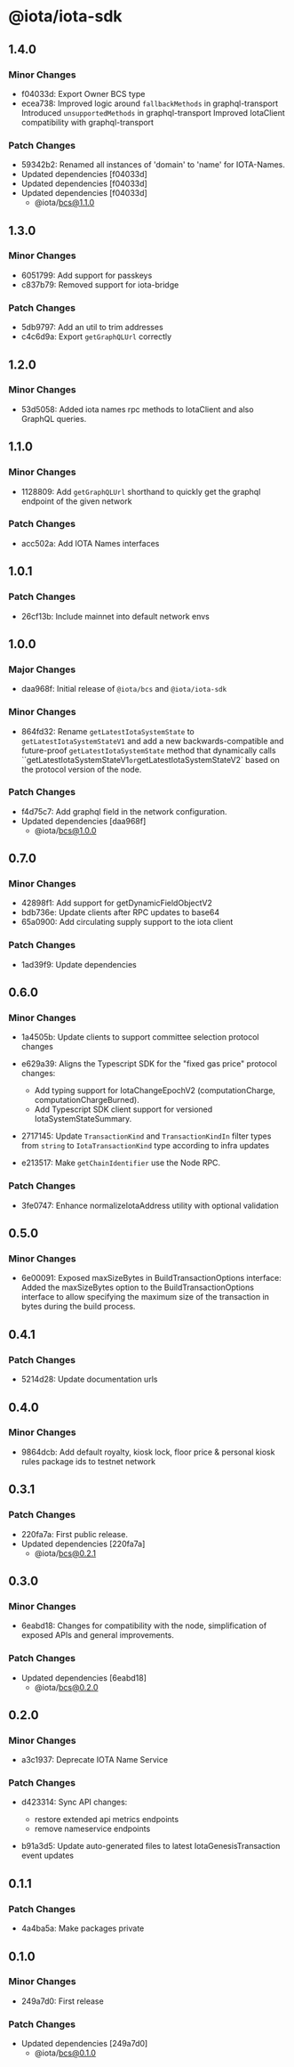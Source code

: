 # @iota/iota-sdk

## 1.4.0

### Minor Changes

-   f04033d: Export Owner BCS type
-   ecea738: Improved logic around `fallbackMethods` in graphql-transport Introduced
    `unsupportedMethods` in graphql-transport Improved IotaClient compatibility with
    graphql-transport

### Patch Changes

-   59342b2: Renamed all instances of 'domain' to 'name' for IOTA-Names.
-   Updated dependencies [f04033d]
-   Updated dependencies [f04033d]
-   Updated dependencies [f04033d]
    -   @iota/bcs@1.1.0

## 1.3.0

### Minor Changes

-   6051799: Add support for passkeys
-   c837b79: Removed support for iota-bridge

### Patch Changes

-   5db9797: Add an util to trim addresses
-   c4c6d9a: Export `getGraphQLUrl` correctly

## 1.2.0

### Minor Changes

-   53d5058: Added iota names rpc methods to IotaClient and also GraphQL queries.

## 1.1.0

### Minor Changes

-   1128809: Add `getGraphQLUrl` shorthand to quickly get the graphql endpoint of the given network

### Patch Changes

-   acc502a: Add IOTA Names interfaces

## 1.0.1

### Patch Changes

-   26cf13b: Include mainnet into default network envs

## 1.0.0

### Major Changes

-   daa968f: Initial release of `@iota/bcs` and `@iota/iota-sdk`

### Minor Changes

-   864fd32: Rename `getLatestIotaSystemState` to `getLatestIotaSystemStateV1` and add a new
    backwards-compatible and future-proof `getLatestIotaSystemState` method that dynamically calls
    ``getLatestIotaSystemStateV1`or`getLatestIotaSystemStateV2` based on the protocol version of the
    node.

### Patch Changes

-   f4d75c7: Add graphql field in the network configuration.
-   Updated dependencies [daa968f]
    -   @iota/bcs@1.0.0

## 0.7.0

### Minor Changes

-   42898f1: Add support for getDynamicFieldObjectV2
-   bdb736e: Update clients after RPC updates to base64
-   65a0900: Add circulating supply support to the iota client

### Patch Changes

-   1ad39f9: Update dependencies

## 0.6.0

### Minor Changes

-   1a4505b: Update clients to support committee selection protocol changes
-   e629a39: Aligns the Typescript SDK for the "fixed gas price" protocol changes:

    -   Add typing support for IotaChangeEpochV2 (computationCharge, computationChargeBurned).
    -   Add Typescript SDK client support for versioned IotaSystemStateSummary.

-   2717145: Update `TransactionKind` and `TransactionKindIn` filter types from `string` to
    `IotaTransactionKind` type according to infra updates
-   e213517: Make `getChainIdentifier` use the Node RPC.

### Patch Changes

-   3fe0747: Enhance normalizeIotaAddress utility with optional validation

## 0.5.0

### Minor Changes

-   6e00091: Exposed maxSizeBytes in BuildTransactionOptions interface: Added the maxSizeBytes
    option to the BuildTransactionOptions interface to allow specifying the maximum size of the
    transaction in bytes during the build process.

## 0.4.1

### Patch Changes

-   5214d28: Update documentation urls

## 0.4.0

### Minor Changes

-   9864dcb: Add default royalty, kiosk lock, floor price & personal kiosk rules package ids to
    testnet network

## 0.3.1

### Patch Changes

-   220fa7a: First public release.
-   Updated dependencies [220fa7a]
    -   @iota/bcs@0.2.1

## 0.3.0

### Minor Changes

-   6eabd18: Changes for compatibility with the node, simplification of exposed APIs and general
    improvements.

### Patch Changes

-   Updated dependencies [6eabd18]
    -   @iota/bcs@0.2.0

## 0.2.0

### Minor Changes

-   a3c1937: Deprecate IOTA Name Service

### Patch Changes

-   d423314: Sync API changes:

    -   restore extended api metrics endpoints
    -   remove nameservice endpoints

-   b91a3d5: Update auto-generated files to latest IotaGenesisTransaction event updates

## 0.1.1

### Patch Changes

-   4a4ba5a: Make packages private

## 0.1.0

### Minor Changes

-   249a7d0: First release

### Patch Changes

-   Updated dependencies [249a7d0]
    -   @iota/bcs@0.1.0
